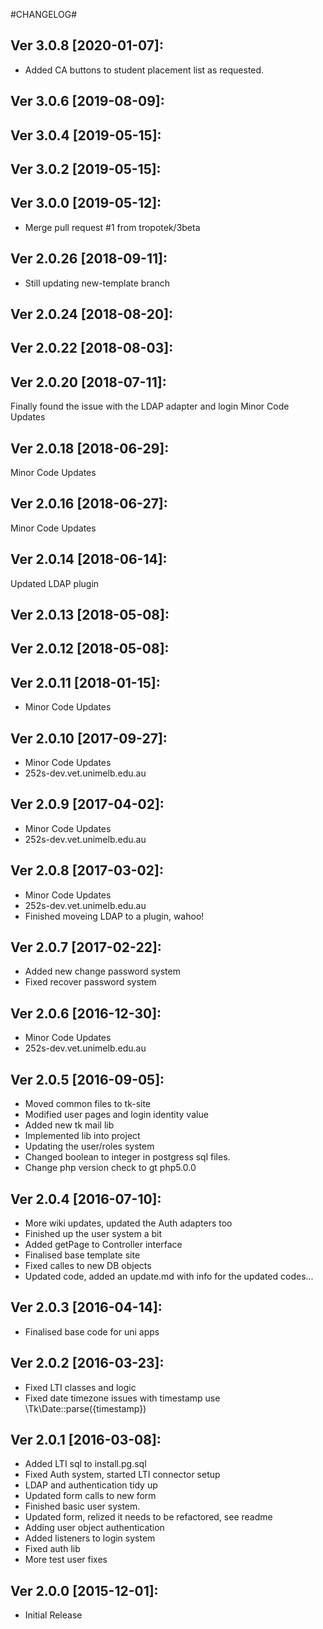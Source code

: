 #CHANGELOG#

Ver 3.0.8 [2020-01-07]:
-------------------------------
  - Added CA buttons to student placement list as requested.


Ver 3.0.6 [2019-08-09]:
-------------------------------


Ver 3.0.4 [2019-05-15]:
-------------------------------


Ver 3.0.2 [2019-05-15]:
-------------------------------


Ver 3.0.0 [2019-05-12]:
-------------------------------
  - Merge pull request #1 from tropotek/3beta


Ver 2.0.26 [2018-09-11]:
-------------------------------
  - Still updating new-template branch


Ver 2.0.24 [2018-08-20]:
-------------------------------


Ver 2.0.22 [2018-08-03]:
-------------------------------


Ver 2.0.20 [2018-07-11]:
-------------------------------
Finally found the issue with the LDAP adapter and login
Minor Code Updates


Ver 2.0.18 [2018-06-29]:
-------------------------------
Minor Code Updates


Ver 2.0.16 [2018-06-27]:
-------------------------------
Minor Code Updates


Ver 2.0.14 [2018-06-14]:
-------------------------------
Updated LDAP plugin


Ver 2.0.13 [2018-05-08]:
-------------------------------


Ver 2.0.12 [2018-05-08]:
-------------------------------


Ver 2.0.11 [2018-01-15]:
-------------------------------
 - Minor Code Updates


Ver 2.0.10 [2017-09-27]:
-------------------------------
 - Minor Code Updates
 - 252s-dev.vet.unimelb.edu.au


Ver 2.0.9 [2017-04-02]:
-------------------------------
 - Minor Code Updates
 - 252s-dev.vet.unimelb.edu.au


Ver 2.0.8 [2017-03-02]:
-------------------------------
 - Minor Code Updates
 - 252s-dev.vet.unimelb.edu.au
 - Finished moveing LDAP to a plugin, wahoo!


Ver 2.0.7 [2017-02-22]:
-------------------------------
 - Added new change password system
 - Fixed recover password system


Ver 2.0.6 [2016-12-30]:
-------------------------------
 - Minor Code Updates
 - 252s-dev.vet.unimelb.edu.au


Ver 2.0.5 [2016-09-05]:
-------------------------------
 - Moved common files to tk-site
 - Modified user pages and login identity value
 - Added new tk mail lib
 - Implemented lib into project
 - Updating the user/roles system
 - Changed boolean to integer in postgress sql files.
 - Change php version check to gt php5.0.0


Ver 2.0.4 [2016-07-10]:
-------------------------------
 - More wiki updates, updated the Auth adapters too
 - Finished up the user system a bit
 - Added getPage to Controller interface
 - Finalised base template site
 - Fixed calles to new DB objects
 - Updated code, added an update.md with info for the updated codes...


Ver 2.0.3 [2016-04-14]:
-------------------------------
 - Finalised base code for uni apps


Ver 2.0.2 [2016-03-23]:
-------------------------------
 - Fixed LTI classes and logic
 - Fixed date timezone issues with timestamp use \Tk\Date::parse({timestamp})


Ver 2.0.1 [2016-03-08]:
-------------------------------
 - Added LTI sql to install.pg.sql
 - Fixed Auth system, started LTI connector setup
 - LDAP and authentication tidy up
 - Updated form calls to new form
 - Finished basic user system.
 - Updated form, relized it needs to be refactored, see readme
 - Adding user object authentication
 - Added listeners to login system
 - Fixed auth lib
 - More test user fixes


Ver 2.0.0 [2015-12-01]:
-------------------------------
 - Initial Release

